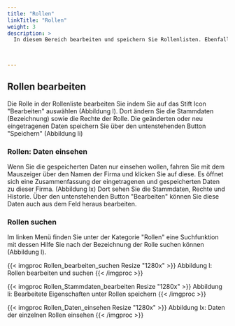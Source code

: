 ```yaml
---
title: "Rollen"
linkTitle: "Rollen"
weight: 3
description: >
  In diesem Bereich bearbeiten und speichern Sie Rollenlisten. Ebenfalls können Sie Rollen neu anlegen oder entfernen und diese bearbeiten und speichern.   
 


---
```

## Rollen bearbeiten
Die Rolle in der Rollenliste bearbeiten Sie indem Sie auf das Stift Icon "Bearbeiten" auswählen (Abbildung l). Dort ändern Sie die Stammdaten (Bezeichnung) sowie die Rechte der Rolle. 
Die geänderten oder neu eingetragenen Daten speichern Sie über den untenstehenden Button "Speichern" (Abbildung li)

### Rollen: Daten einsehen
Wenn Sie die gespeicherten Daten nur einsehen wollen, fahren Sie mit dem Mauszeiger über den Namen der Firma und klicken Sie auf diese. Es öffnet sich eine Zusammenfassung der eingetragenen und gespeicherten Daten zu dieser Firma. (Abbildung lx) Dort sehen Sie die Stammdaten, Rechte und Historie. Über den untenstehenden Button "Bearbeiten" können Sie diese Daten auch aus dem Feld heraus bearbeiten.

### Rollen suchen
Im linken Menü finden Sie unter der Kategorie "Rollen" eine Suchfunktion mit dessen Hilfe Sie nach der Bezeichnung der Rolle suchen können (Abbildung l).

{{< imgproc Rollen_bearbeiten_suchen Resize "1280x" >}}
Abbildung l: Rollen bearbeiten und suchen 
{{< /imgproc >}}

{{< imgproc Rollen_Stammdaten_bearbeiten Resize "1280x" >}}
Abbildung li: Bearbeitete Eigenschaften unter Rollen speichern
{{< /imgproc >}}

{{< imgproc Rollen_Daten_einsehen Resize "1280x" >}}
Abbildung lx: Daten der einzelnen Rollen einsehen
{{< /imgproc >}}

